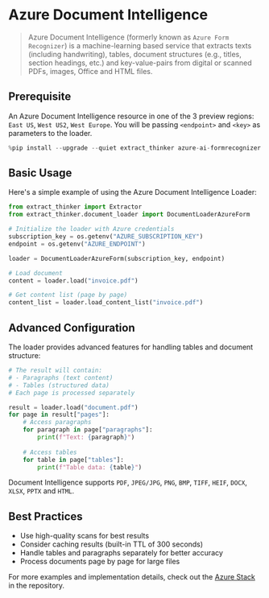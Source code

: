 # Azure Document Intelligence

> Azure Document Intelligence (formerly known as `Azure Form Recognizer`) is a machine-learning based service that extracts texts (including handwriting), tables, document structures (e.g., titles, section headings, etc.) and key-value-pairs from digital or scanned PDFs, images, Office and HTML files.

## Prerequisite

An Azure Document Intelligence resource in one of the 3 preview regions: `East US`, `West US2`, `West Europe`. You will be passing `<endpoint>` and `<key>` as parameters to the loader.

```python
%pip install --upgrade --quiet extract_thinker azure-ai-formrecognizer
```

## Basic Usage

Here's a simple example of using the Azure Document Intelligence Loader:

```python
from extract_thinker import Extractor
from extract_thinker.document_loader import DocumentLoaderAzureForm

# Initialize the loader with Azure credentials
subscription_key = os.getenv("AZURE_SUBSCRIPTION_KEY")
endpoint = os.getenv("AZURE_ENDPOINT")

loader = DocumentLoaderAzureForm(subscription_key, endpoint)

# Load document
content = loader.load("invoice.pdf")

# Get content list (page by page)
content_list = loader.load_content_list("invoice.pdf")
```

## Advanced Configuration

The loader provides advanced features for handling tables and document structure:

```python
# The result will contain:
# - Paragraphs (text content)
# - Tables (structured data)
# Each page is processed separately

result = loader.load("document.pdf")
for page in result["pages"]:
    # Access paragraphs
    for paragraph in page["paragraphs"]:
        print(f"Text: {paragraph}")
    
    # Access tables
    for table in page["tables"]:
        print(f"Table data: {table}")
```

Document Intelligence supports `PDF`, `JPEG/JPG`, `PNG`, `BMP`, `TIFF`, `HEIF`, `DOCX`, `XLSX`, `PPTX` and `HTML`.

## Best Practices

- Use high-quality scans for best results
- Consider caching results (built-in TTL of 300 seconds)
- Handle tables and paragraphs separately for better accuracy
- Process documents page by page for large files

For more examples and implementation details, check out the [Azure Stack](../../examples/azure-form.md) in the repository. 
